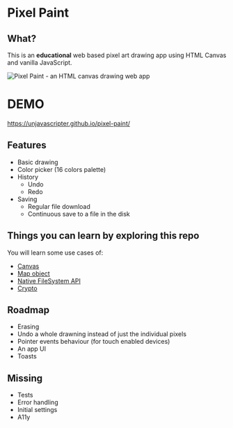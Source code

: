# Pixel Paint

## What?

This is an **educational** web based pixel art drawing app using HTML Canvas and vanilla JavaScript.

![Pixel Paint - an HTML canvas drawing web app](https://user-images.githubusercontent.com/7959823/75613676-bf0bc980-5b30-11ea-9c7b-42e80f87beb4.gif)

# DEMO

https://unjavascripter.github.io/pixel-paint/

## Features

- Basic drawing
- Color picker (16 colors palette)
- History
  - Undo
  - Redo
- Saving
  - Regular file download
  - Continuous save to a file in the disk

## Things you can learn by exploring this repo

You will learn some use cases of:
- [Canvas](https://developer.mozilla.org/en-US/docs/Web/API/Canvas_API)
- [Map object](https://developer.mozilla.org/en-US/docs/Web/JavaScript/Reference/Global_Objects/Map)
- [Native FileSystem API](https://web.dev/native-file-system/)
- [Crypto](https://developer.mozilla.org/en-US/docs/Web/API/Crypto/getRandomValues)

## Roadmap

- Erasing
- Undo a whole drawning instead of just the individual pixels
- Pointer events behaviour (for touch enabled devices)
- An app UI
- Toasts

## Missing

- Tests
- Error handling
- Initial settings
- A11y

